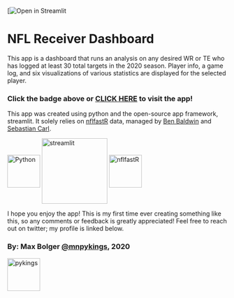 [![Open in Streamlit]()

# NFL Receiver Dashboard

This app is a dashboard that runs an analysis on any desired WR or TE who has logged at least 30 total targets in the 2020 season. Player info, a game log, and six visualizations of various statistics are displayed for the selected player.

### **Click the badge above or [CLICK HERE]() to visit the app!**

This app was created using python and the open-source app framework, streamlit. It solely relies on [nflfastR](https://www.nflfastr.com/) data, managed by [Ben Baldwin](https://twitter.com/benbbaldwin) and [Sebastian Carl](https://twitter.com/mrcaseb).

[<img align="middle" alt="Python" width="75px" src="https://external-content.duckduckgo.com/iu/?u=https%3A%2F%2Fcode.fb.com%2Fwp-content%2Fuploads%2F2016%2F05%2F2000px-Python-logo-notext.svg_.png&f=1&nofb=1" />][Python]
[<img align="middle" alt="streamlit" width="150px" src="https://assets.website-files.com/5dc3b47ddc6c0c2a1af74ad0/5e181828ba9f9e92b6ebc6e7_RGB_Logomark_Color_Light_Bg.png" />][streamlit]
[<img align="middle" alt="nflfastR" width="75px" src="https://mrcaseb.github.io/nflfastR/reference/figures/logo.png" />][nflfastR] 

[Python]: https://www.python.org/
[streamlit]: https://www.streamlit.io/
[nflfastR]: https://mrcaseb.github.io/nflfastR/

I hope you enjoy the app! This is my first time ever creating something like this, so any comments or feedback is greatly appreciated! Feel free to reach out on twitter; my profile is linked below. 

### By: Max Bolger [@mnpykings](https://twitter.com/mnpykings), 2020

[<img align="middle" alt="pykings" width="75px" src="https://pbs.twimg.com/profile_images/1265092923588259841/LdwH0Ex1_400x400.jpg" />][mnpykings]

[mnpykings]: https://twitter.com/mnpykings
